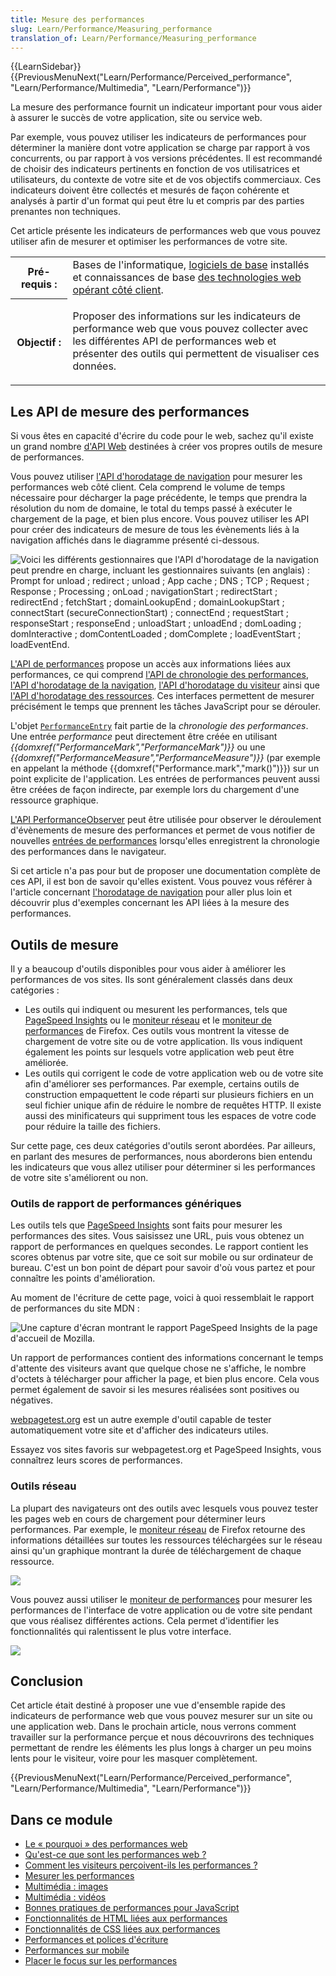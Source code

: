 ```yaml
---
title: Mesure des performances
slug: Learn/Performance/Measuring_performance
translation_of: Learn/Performance/Measuring_performance
---
```

{{LearnSidebar}} {{PreviousMenuNext("Learn/Performance/Perceived_performance", "Learn/Performance/Multimedia", "Learn/Performance")}}

La mesure des performance fournit un indicateur important pour vous aider à assurer le succès de votre application, site ou service web.

Par exemple, vous pouvez utiliser les indicateurs de performances pour déterminer la manière dont votre application se charge par rapport à vos concurrents, ou par rapport à vos versions précédentes. Il est recommandé de choisir des indicateurs pertinents en fonction de vos utilisatrices et utilisateurs, du contexte de votre site et de vos objectifs commerciaux. Ces indicateurs doivent être collectés et mesurés de façon cohérente et analysés à partir d'un format qui peut être lu et compris par des parties prenantes non techniques.

Cet article présente les indicateurs de performances web que vous pouvez utiliser afin de mesurer et optimiser les performances de votre site.

<table class="standard-table">
  <tbody>
    <tr>
      <th scope="row">Pré-requis&nbsp;:</th>
      <td>
        Bases de l'informatique,
        <a
          href="/fr/docs/Learn/Getting_started_with_the_web/Installing_basic_software"
          >logiciels de base</a
        >
        installés et connaissances de base
        <a href="/fr/docs/Learn/Getting_started_with_the_web"
          >des technologies web opérant côté client</a
        >.
      </td>
    </tr>
    <tr>
      <th scope="row">Objectif&nbsp;:</th>
      <td>
        <p>
          Proposer des informations sur les indicateurs de performance web que
          vous pouvez collecter avec les différentes API de performances web et
          présenter des outils qui permettent de visualiser ces données.
        </p>
      </td>
    </tr>
  </tbody>
</table>

## Les API de mesure des performances

Si vous êtes en capacité d'écrire du code pour le web, sachez qu'il existe un grand nombre [d'API Web](/fr/docs/Web/API) destinées à créer vos propres outils de mesure de performances.

Vous pouvez utiliser [l'API d'horodatage de navigation](/fr/docs/Web/API/Navigation_timing_API) pour mesurer les performances web côté client. Cela comprend le volume de temps nécessaire pour décharger la page précédente, le temps que prendra la résolution du nom de domaine, le total du temps passé à exécuter le chargement de la page, et bien plus encore. Vous pouvez utiliser les API pour créer des indicateurs de mesure de tous les évènements liés à la navigation affichés dans le diagramme présenté ci-dessous.

![Voici les différents gestionnaires que l'API d'horodatage de la navigation peut prendre en charge, incluant les gestionnaires suivants (en anglais)&nbsp;: Prompt for unload&nbsp;; redirect&nbsp;; unload&nbsp;; App cache&nbsp;; DNS&nbsp;; TCP&nbsp;; Request&nbsp;; Response&nbsp;; Processing&nbsp;; onLoad&nbsp;; navigationStart&nbsp;; redirectStart&nbsp;; redirectEnd&nbsp;; fetchStart&nbsp;; domainLookupEnd&nbsp;; domainLookupStart&nbsp;; connectStart (secureConnectionStart)&nbsp;; connectEnd&nbsp;; requestStart&nbsp;; responseStart&nbsp;; responseEnd&nbsp;; unloadStart&nbsp;; unloadEnd&nbsp;; domLoading&nbsp;; domInteractive&nbsp;; domContentLoaded&nbsp;; domComplete&nbsp;; loadEventStart&nbsp;; loadEventEnd.](navigationtimingapi.jpg)

[L'API de performances](/fr/docs/Web/API/Performance_API/Using_the_Performance_API) propose un accès aux informations liées aux performances, ce qui comprend [l'API de chronologie des performances](/fr/docs/Web/API/Performance_Timeline), [l'API d'horodatage de la navigation](/fr/docs/Web/API/Navigation_timing_API), [l'API d'horodatage du visiteur](/fr/docs/Web/API/User_Timing_API) ainsi que [l'API d'horodatage des ressources](/fr/docs/Web/API/Resource_Timing_API). Ces interfaces permettent de mesurer précisément le temps que prennent les tâches JavaScript pour se dérouler.

L'objet [`PerformanceEntry`](/fr/docs/Web/API/PerformanceEntry) fait partie de la _chronologie des performances_. Une entrée _performance_ peut directement être créée en utilisant _{{domxref("PerformanceMark","PerformanceMark")}}_ ou une _{{domxref("PerformanceMeasure","PerformanceMeasure")}}_ (par exemple en appelant la méthode {{domxref("Performance.mark","mark()")}}) sur un point explicite de l'application. Les entrées de performances peuvent aussi être créées de façon indirecte, par exemple lors du chargement d'une ressource graphique.

[L'API PerformanceObserver](/fr/docs/Web/API/PerformanceObserver) peut être utilisée pour observer le déroulement d'évènements de mesure des performances et permet de vous notifier de nouvelles [entrées de performances](/fr/docs/Web/API/PerformanceEntry) lorsqu'elles enregistrent la chronologie des performances dans le navigateur.

Si cet article n'a pas pour but de proposer une documentation complète de ces API, il est bon de savoir qu'elles existent. Vous pouvez vous référer à l'article concernant [l'horodatage de navigation](/fr/docs/Web/Performance/Navigation_and_resource_timings) pour aller plus loin et découvrir plus d'exemples concernant les API liées à la mesure des performances.

## Outils de mesure

Il y a beaucoup d'outils disponibles pour vous aider à améliorer les performances de vos sites. Ils sont généralement classés dans deux catégories&nbsp;:

- Les outils qui indiquent ou mesurent les performances, tels que [PageSpeed Insights](https://developers.google.com/speed/pagespeed/insights/) ou le [moniteur réseau](/fr/docs/Tools/Network_Monitor) et le [moniteur de performances](/fr/docs/Tools/Performance) de Firefox. Ces outils vous montrent la vitesse de chargement de votre site ou de votre application. Ils vous indiquent également les points sur lesquels votre application web peut être améliorée.
- Les outils qui corrigent le code de votre application web ou de votre site afin d'améliorer ses performances. Par exemple, certains outils de construction empaquettent le code réparti sur plusieurs fichiers en un seul fichier unique afin de réduire le nombre de requêtes HTTP. Il existe aussi des minificateurs qui suppriment tous les espaces de votre code pour réduire la taille des fichiers.

Sur cette page, ces deux catégories d'outils seront abordées. Par ailleurs, en parlant des mesures de performances, nous aborderons bien entendu les indicateurs que vous allez utiliser pour déterminer si les performances de votre site s'améliorent ou non.

### Outils de rapport de performances génériques

Les outils tels que [PageSpeed Insights](https://developers.google.com/speed/pagespeed/insights/) sont faits pour mesurer les performances des sites. Vous saisissez une URL, puis vous obtenez un rapport de performances en quelques secondes. Le rapport contient les scores obtenus par votre site, que ce soit sur mobile ou sur ordinateur de bureau. C'est un bon point de départ pour savoir d'où vous partez et pour connaître les points d'amélioration.

Au moment de l'écriture de cette page, voici à quoi ressemblait le rapport de performances du site MDN&nbsp;:

![Une capture d'écran montrant le rapport PageSpeed Insights de la page d'accueil de Mozilla.](pagespeed-insight-mozilla-homepage.png)

Un rapport de performances contient des informations concernant le temps d'attente des visiteurs avant que quelque chose ne s'affiche, le nombre d'octets à télécharger pour afficher la page, et bien plus encore. Cela vous permet également de savoir si les mesures réalisées sont positives ou négatives.

[webpagetest.org](https://webpagetest.org) est un autre exemple d'outil capable de tester automatiquement votre site et d'afficher des indicateurs utiles.

Essayez vos sites favoris sur webpagetest.org et PageSpeed Insights, vous connaîtrez leurs scores de performances.

### Outils réseau

La plupart des navigateurs ont des outils avec lesquels vous pouvez tester les pages web en cours de chargement pour déterminer leurs performances. Par exemple, le [moniteur réseau](/fr/docs/Tools/Network_Monitor) de Firefox retourne des informations détaillées sur toutes les ressources téléchargées sur le réseau ainsi qu'un graphique montrant la durée de téléchargement de chaque ressource.

![](network-monitor.png)

Vous pouvez aussi utiliser le [moniteur de performances](/fr/docs/Tools/Performance) pour mesurer les performances de l'interface de votre application ou de votre site pendant que vous réalisez différentes actions. Cela permet d'identifier les fonctionnalités qui ralentissent le plus votre interface.

![](perf-monitor.png)

## Conclusion

Cet article était destiné à proposer une vue d'ensemble rapide des indicateurs de performance web que vous pouvez mesurer sur un site ou une application web. Dans le prochain article, nous verrons comment travailler sur la performance perçue et nous découvrirons des techniques permettant de rendre les éléments les plus longs à charger un peu moins lents pour le visiteur, voire pour les masquer complètement.

{{PreviousMenuNext("Learn/Performance/Perceived_performance", "Learn/Performance/Multimedia", "Learn/Performance")}}

## Dans ce module

- [Le «&nbsp;pourquoi&nbsp;» des performances web](/fr/docs/Learn/Performance/why_web_performance)
- [Qu'est-ce que sont les performances web&nbsp;?](/fr/docs/Learn/Performance/What_is_web_performance)
- [Comment les visiteurs perçoivent-ils les performances&nbsp;?](/fr/docs/Learn/Performance/Perceived_performance)
- [Mesurer les performances](/fr/docs/Learn/Performance/Measuring_performance)
- [Multimédia&nbsp;: images](/fr/docs/Learn/Performance/Multimedia)
- [Multimédia&nbsp;: vidéos](/fr/docs/Learn/Performance/video)
- [Bonnes pratiques de performances pour JavaScript](/fr/docs/Learn/Performance/JavaScript)
- [Fonctionnalités de HTML liées aux performances](/fr/docs/Learn/Performance/HTML)
- [Fonctionnalités de CSS liées aux performances](/fr/docs/Learn/Performance/CSS)
- [Performances et polices d'écriture](/fr/docs/Learn/Performance/Fonts)
- [Performances sur mobile](/fr/docs/Learn/Performance/Mobile)
- [Placer le focus sur les performances](/fr/docs/Learn/Performance/business_case_for_performance)
